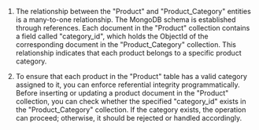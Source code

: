 1) The relationship between the "Product" and "Product_Category" entities is a many-to-one relationship. The MongoDB schema is established through references. Each document in the "Product" collection contains a field called "category_id", which holds the ObjectId of the corresponding document in the "Product_Category" collection. This relationship indicates that each product belongs to a specific product category.


2) To ensure that each product in the "Product" table has a valid category assigned to it, you can enforce referential integrity programmatically. Before inserting or updating a product document in the "Product" collection, you can check whether the specified "category_id" exists in the "Product_Category" collection. If the category exists, the operation can proceed; otherwise, it should be rejected or handled accordingly.  